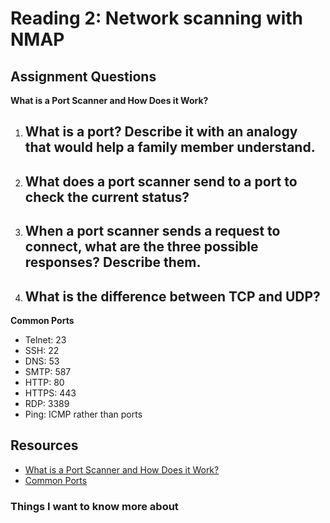 # Reading 2: Network scanning with NMAP

## Assignment Questions
**What is a Port Scanner and How Does it Work?**
1. What is a port? Describe it with an analogy that would help a family member understand.
    -
    
2. What does a port scanner send to a port to check the current status?
    -
    
3. When a port scanner sends a request to connect, what are the three possible responses? Describe them.
    -
    
4. What is the difference between TCP and UDP?
    -

**Common Ports** 
- Telnet: 23
- SSH: 22
- DNS: 53
- SMTP: 587
- HTTP: 80
- HTTPS: 443
- RDP: 3389
- Ping: ICMP rather than ports

## Resources
- [What is a Port Scanner and How Does it Work?](https://www.varonis.com/blog/port-scanning-techniques)
- [Common Ports](https://www.professormesser.com/network-plus/n10-008/n10-008-video/common-ports-n10-008/)


### Things I want to know more about 
